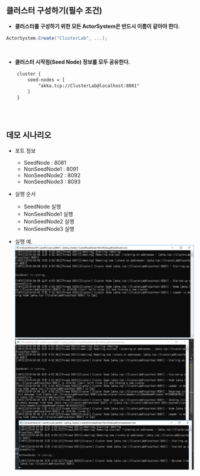 ## 클러스터 구성하기(필수 조건)

- **클러스터를 구성하기 위한 모든 ActorSystem은 반드시 이름이 같아야 한다.**
```cs
ActorSystem.Create("ClusterLab", ...);
```

<br/>

- **클러스터 시작점(Seed Node) 정보를 모두 공유한다.**
```
	cluster {
		seed-nodes = [
			"akka.tcp://ClusterLab@localhost:8081"
		]
	}
```
<br/>
<br/>

## 데모 시나리오
- 포트 정보
  - SeedNode : 8081
  - NonSeedNode1 : 8091
  - NonSeedNode2 : 8092
  - NonSeedNode3 : 8093
  
- 실행 순서
  - SeedNode 실행
  - NonSeedNode1 실행
  - NonSeedNode2 실행
  - NonSeedNode3 실행

- 실행 예.
![SeedNode1](./images/SeedNode.png)
![NonSeedNode1](./images/NonSeedNode.png)
